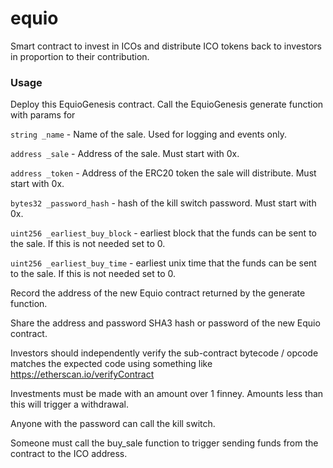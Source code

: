 # equio

Smart contract to invest in ICOs and distribute ICO tokens back to investors in proportion to their contribution.

### Usage

Deploy this EquioGenesis contract.
Call the EquioGenesis generate function with params for


`string _name` - Name of the sale. Used for logging and events only.

`address _sale` - Address of the sale. Must start with 0x.

`address _token` - Address of the ERC20 token the sale will distribute. Must start with 0x.

`bytes32 _password_hash` - hash of the kill switch password. Must start with 0x.

`uint256 _earliest_buy_block` - earliest block that the funds can be sent to the sale. If this is not needed set to 0.

`uint256 _earliest_buy_time` - earliest unix time that the funds can be sent to the sale. If this is not needed set to 0.


Record the address of the new Equio contract returned by the generate function.

Share the address and password SHA3 hash or password of the new Equio contract.

Investors should independently verify the sub-contract bytecode / opcode matches the expected code using something like https://etherscan.io/verifyContract

Investments must be made with an amount over 1 finney. Amounts less than this will trigger a withdrawal.

Anyone with the password can call the kill switch.

Someone must call the buy_sale function to trigger sending funds from the contract to the ICO address.
